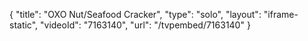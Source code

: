 {
    "title": "OXO Nut\/Seafood Cracker",
    "type": "solo",
    "layout": "iframe-static",
    "videoId": "7163140",
    "url": "\/tvpembed\/7163140"
}